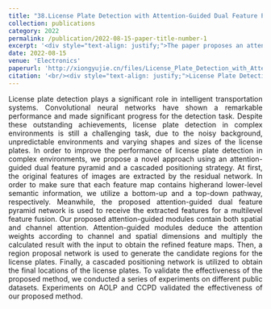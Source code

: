 ```yaml
---
title: "38.License Plate Detection with Attention-Guided Dual Feature Pyramid Networks in Complex Environments"
collection: publications
category: 2022
permalink: /publication/2022-08-15-paper-title-number-1
excerpt: '<div style="text-align: justify;">The paper proposes an attention - guided dual feature pyramid network - based license plate detection method for complex environments, validates it on datasets, and proves its superiority.</div>'
date: 2022-08-15
venue: 'Electronics'
paperurl: 'http://xiongyujie.cn/files/License_Plate_Detection_with_Attention-Guided_Dual_Feature_Pyramid_Networks_in_Complex_Environments.pdf'
citation: '<br/><div style="text-align: justify;">License Plate Detection with Attention-Guided Dual Feature Pyramid Networks in Complex Environments, Y.-J. Xiong*, Y.-B. Gao*, J.-Q. Zhang and J.-X. Ren, Electronics, 2022, 11 (23): 3895</div>'
---
```


<div style="text-align: justify;">License plate detection plays a significant role in intelligent transportation systems. Convolutional neural networks have shown a remarkable performance and made significant progress for the detection task. Despite these outstanding achievements, license plate detection in complex environments is still a challenging task, due to the noisy background, unpredictable environments and varying shapes and sizes of the license plates. In order to improve the performance of license plate detection in complex environments, we propose a novel approach using an attention-guided dual feature pyramid and a cascaded positioning strategy. At first, the original features of images are extracted by the residual network. In order to make sure that each feature map contains higherand lower-level semantic information, we utilize a bottom-up and a top-down pathway, respectively. Meanwhile, the proposed attention-guided dual feature pyramid network is used to receive the extracted features for a multilevel feature fusion. Our proposed attention-guided modules contain both spatial and channel attention. Attention-guided modules deduce the attention weights according to channel and spatial dimensions and multiply the calculated result with the input to obtain the refined feature maps. Then, a region proposal network is used to generate the candidate regions for the license plates. Finally, a cascaded positioning network is utilized to obtain the final locations of the license plates. To validate the effectiveness of the proposed method, we conducted a series of experiments on different public datasets. Experiments on AOLP and CCPD validated the effectiveness of our proposed method.</div>

<br/>
